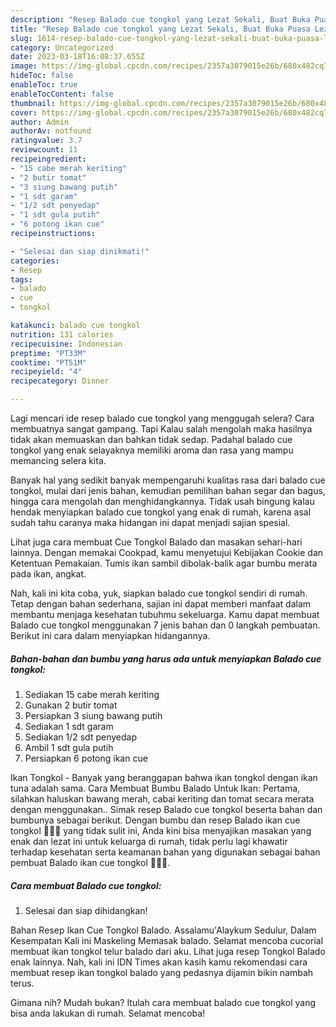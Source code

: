 ```yaml
---
description: "Resep Balado cue tongkol yang Lezat Sekali, Buat Buka Puasa Lezat Sekali"
title: "Resep Balado cue tongkol yang Lezat Sekali, Buat Buka Puasa Lezat Sekali"
slug: 1614-resep-balado-cue-tongkol-yang-lezat-sekali-buat-buka-puasa-lezat-sekali
category: Uncategorized
date: 2023-03-18T16:08:37.655Z
image: https://img-global.cpcdn.com/recipes/2357a3079015e26b/680x482cq70/balado-cue-tongkol-foto-resep-utama.jpg
hideToc: false
enableToc: true
enableTocContent: false
thumbnail: https://img-global.cpcdn.com/recipes/2357a3079015e26b/680x482cq70/balado-cue-tongkol-foto-resep-utama.jpg
cover: https://img-global.cpcdn.com/recipes/2357a3079015e26b/680x482cq70/balado-cue-tongkol-foto-resep-utama.jpg
author: Admin
authorAv: notfound
ratingvalue: 3.7
reviewcount: 11
recipeingredient:
- "15 cabe merah keriting"
- "2 butir tomat"
- "3 siung bawang putih"
- "1 sdt garam"
- "1/2 sdt penyedap"
- "1 sdt gula putih"
- "6 potong ikan cue"
recipeinstructions:

- "Selesai dan siap dinikmati!"
categories:
- Resep
tags:
- balado
- cue
- tongkol

katakunci: balado cue tongkol 
nutrition: 131 calories
recipecuisine: Indonesian
preptime: "PT33M"
cooktime: "PT51M"
recipeyield: "4"
recipecategory: Dinner

---
```



Lagi mencari ide resep balado cue tongkol yang menggugah selera? Cara membuatnya sangat gampang. Tapi Kalau salah mengolah maka hasilnya tidak akan memuaskan dan bahkan tidak sedap. Padahal balado cue tongkol yang enak selayaknya memiliki aroma dan rasa yang mampu memancing selera kita.


Banyak hal yang sedikit banyak mempengaruhi kualitas rasa dari balado cue tongkol, mulai dari jenis bahan, kemudian pemilihan bahan segar dan bagus, hingga cara mengolah dan menghidangkannya. Tidak usah bingung kalau hendak menyiapkan balado cue tongkol yang enak di rumah, karena asal sudah tahu caranya maka hidangan ini dapat menjadi sajian spesial.

Lihat juga cara membuat Cue Tongkol Balado dan masakan sehari-hari lainnya. Dengan memakai Cookpad, kamu menyetujui Kebijakan Cookie dan Ketentuan Pemakaian. Tumis ikan sambil dibolak-balik agar bumbu merata pada ikan, angkat.


Nah, kali ini kita coba, yuk, siapkan balado cue tongkol sendiri di rumah. Tetap dengan bahan sederhana, sajian ini dapat memberi manfaat dalam membantu menjaga kesehatan tubuhmu sekeluarga. Kamu dapat membuat Balado cue tongkol menggunakan 7 jenis bahan dan 0 langkah pembuatan. Berikut ini cara dalam menyiapkan hidangannya.

<!--inarticleads1-->

##### Bahan-bahan dan bumbu yang harus ada untuk menyiapkan Balado cue tongkol:

1. Sediakan 15 cabe merah keriting
1. Gunakan 2 butir tomat
1. Persiapkan 3 siung bawang putih
1. Sediakan 1 sdt garam
1. Sediakan 1/2 sdt penyedap
1. Ambil 1 sdt gula putih
1. Persiapkan 6 potong ikan cue


Ikan Tongkol - Banyak yang beranggapan bahwa ikan tongkol dengan ikan tuna adalah sama. Cara Membuat Bumbu Balado Untuk Ikan: Pertama, silahkan haluskan bawang merah, cabai keriting dan tomat secara merata dengan menggunakan.. Simak resep Balado cue tongkol beserta bahan dan bumbunya sebagai berikut. Dengan bumbu dan resep Balado ikan cue tongkol 🦈🦈🦈 yang tidak sulit ini, Anda kini bisa menyajikan masakan yang enak dan lezat ini untuk keluarga di rumah, tidak perlu lagi khawatir terhadap kesehatan serta keamanan bahan yang digunakan sebagai bahan pembuat Balado ikan cue tongkol 🦈🦈🦈. 

<!--inarticleads2-->

##### Cara membuat Balado cue tongkol:


1. Selesai dan siap dihidangkan!

Bahan Resep Ikan Cue Tongkol Balado. Assalamu&#39;Alaykum Sedulur, Dalam Kesempatan Kali ini Maskeling Memasak balado. Selamat mencoba cucorial membuat ikan tongkol telur balado dari aku. Lihat juga resep Tongkol Balado enak lainnya. Nah, kali ini IDN Times akan kasih kamu rekomendasi cara membuat resep ikan tongkol balado yang pedasnya dijamin bikin nambah terus. 

Gimana nih? Mudah bukan? Itulah cara membuat balado cue tongkol yang bisa anda lakukan di rumah. Selamat mencoba!
